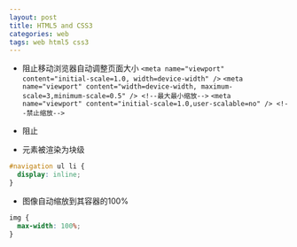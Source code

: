 ```yaml
---
layout: post
title: HTML5 and CSS3
categories: web
tags: web html5 css3
---
```


+ 阻止移动浏览器自动调整页面大小
`<meta name="viewport" content="initial-scale=1.0, width=device-width" />`
`<meta name="viewport" content="width=device-width, maximum-scale=3,minimum-scale=0.5" /> <!--最大最小缩放-->`
`<meta name="viewport" content="initial-scale=1.0,user-scalable=no" /> <!--禁止缩放-->`

+ 阻止<li>元素被渲染为块级
```css
#navigation ul li {
  display: inline;
}
````

+ 图像自动缩放到其容器的100%
```css
img {
  max-width: 100%;
}
```



